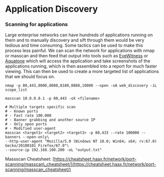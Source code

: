 # Application Discovery

### Scanning for applications

Large enterprise networks can have hundreds of applications running on them and to manually discovery and sift through them would be very tedious and time consuming. Some tactics can be used to make this process less painful. We can scan the network for applications with nmap or masscan and then feed that output into tools such as [EyeWitness](https://github.com/RedSiege/EyeWitness) or [Aquatone](https://github.com/michenriksen/aquatone) which will access the application and take screenshots of the applications running, which is then assembled into a report for much faster viewing. This can then be used to create a more targeted list of applications that we should focus on.&#x20;

```
nmap -p 80,443,8000,8080,8180,8888,10000 --open -oA web_discovery -iL scope_list

masscan 10.0.0.0.1 -p 80,443 -oX <filename>

# Multiple targets specific scan
# - Known ports
# - Fast rate 100.000
# - Banner grabbing and another source IP
# - Only open ports
# - Modified user-agent
masscan <target1> <target2> <target3> -p 80,433 --rate 100000 --banners --open-only\
--http-user-agent "Mozilla/5.0 (Windows NT 10.0; Win64; x64; rv:67.0) Gecko/20100101 Firefox/67.0"\
--source-ip 192.168.100.200 -oL "output.txt" 
```

Massscan Cheatsheet: [https://cheatsheet.haax.fr/network/port-scanning/masscan\_cheatsheet/](https://cheatsheet.haax.fr/network/port-scanning/masscan_cheatsheet/)

